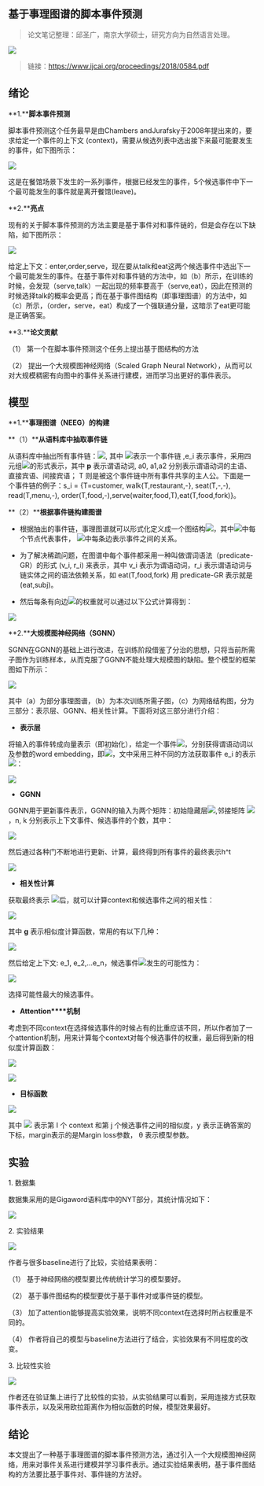 
## 基于事理图谱的脚本事件预测

> 论文笔记整理：邱圣广，南京大学硕士，研究方向为自然语言处理。

![](img/基于事理图谱的脚本事件预测.md_1.png)

> 链接：https://www.ijcai.org/proceedings/2018/0584.pdf


## **绪论**

**1.****脚本事件预测**

脚本事件预测这个任务最早是由Chambers andJurafsky于2008年提出来的，要求给定一个事件的上下文 (context)，需要从候选列表中选出接下来最可能要发生的事件，如下图所示：

![](img/基于事理图谱的脚本事件预测.md_2.png)



这是在餐馆场景下发生的一系列事件，根据已经发生的事件，5个候选事件中下一个最可能发生的事件就是离开餐馆(leave)。

**2.****亮点**

现有的关于脚本事件预测的方法主要是基于事件对和事件链的，但是会存在以下缺陷，如下图所示：

![](img/基于事理图谱的脚本事件预测.md_3.png)



给定上下文：enter,order,serve，现在要从talk和eat这两个候选事件中选出下一个最可能发生的事件。在基于事件对和事件链的方法中，如（b）所示，在训练的时候，会发现（serve,talk）一起出现的频率要高于（serve,eat），因此在预测的时候选择talk的概率会更高；而在基于事件图结构（即事理图谱）的方法中，如（c）所示，（order，serve，eat）构成了一个强联通分量，这暗示了eat更可能是正确答案。

**3.****论文贡献**

（1） 第一个在脚本事件预测这个任务上提出基于图结构的方法

（2） 提出一个大规模图神经网络（Scaled Graph Neural Network），从而可以对大规模稠密有向图中的事件关系进行建模，进而学习出更好的事件表示。



## **模型**

**1.****事理图谱（****NEEG****）的构建**

**（1）****从语料库中抽取事件链**

从语料库中抽出所有事件链：![](img/基于事理图谱的脚本事件预测.md_4.png), 其中 ![](img/基于事理图谱的脚本事件预测.md_5.png)表示一个事件链 ,e_i 表示事件，采用四元组![](img/基于事理图谱的脚本事件预测.md_6.png)的形式表示，其中 **p** 表示谓语动词, a0, a1,a2 分别表示谓语动词的主语、直接宾语、间接宾语； T 则是被这个事件链中所有事件共享的主人公。下面是一个事件链的例子：s_i = {T=customer, walk{T,restaurant,-}, seat(T,-,-), read(T,menu,-), order(T,food,-),serve(waiter,food,T),eat(T,food,fork)}。

**（2）****根据事件链构建图谱**

- 根据抽出的事件链，事理图谱就可以形式化定义成一个图结构![](img/基于事理图谱的脚本事件预测.md_7.png)，其中![](img/基于事理图谱的脚本事件预测.md_8.png)中每个节点代表事件， ![](img/基于事理图谱的脚本事件预测.md_9.png)中每条边表示事件之间的关系。

- 为了解决稀疏问题，在图谱中每个事件都采用一种叫做谓词语法（predicate-GR）的形式 (v_i, r_i) 来表示，其中 v_i 表示为谓语动词，r_i 表示谓语动词与链实体之间的语法依赖关系，如 eat(T,food,fork) 用 predicate-GR 表示就是 (eat,subj)。

- 然后每条有向边![](img/基于事理图谱的脚本事件预测.md_10.png)的权重就可以通过以下公式计算得到：

![](img/基于事理图谱的脚本事件预测.md_11.png)



**2.****大规模图神经网络（****SGNN****）**

SGNN在GGNN的基础上进行改进，在训练阶段借鉴了分治的思想，只将当前所需子图作为训练样本，从而克服了GGNN不能处理大规模图的缺陷。整个模型的框架图如下所示：

![](img/基于事理图谱的脚本事件预测.md_12.png)



其中（a）为部分事理图谱，（b）为本次训练所需子图，（c）为网络结构图，分为三部分：表示层、GGNN、相关性计算。下面将对这三部分进行介绍：

- **表示层**

将输入的事件转成向量表示（即初始化），给定一个事件![](img/基于事理图谱的脚本事件预测.md_13.png)，分别获得谓语动词以及参数的word embedding，即![](img/基于事理图谱的脚本事件预测.md_14.png)，文中采用三种不同的方法获取事件 e_i 的表示![](img/基于事理图谱的脚本事件预测.md_15.png)：

![](img/基于事理图谱的脚本事件预测.md_16.png)



- **GGNN**

GGNN用于更新事件表示，GGNN的输入为两个矩阵：初始隐藏层![](img/基于事理图谱的脚本事件预测.md_17.png),邻接矩阵 ![](img/基于事理图谱的脚本事件预测.md_18.png)，n, k 分别表示上下文事件、候选事件的个数，其中：

![](img/基于事理图谱的脚本事件预测.md_19.png)



然后通过各种门不断地进行更新、计算，最终得到所有事件的最终表示h^t

![](img/基于事理图谱的脚本事件预测.md_20.png)



- **相关性计算**

获取最终表示 ![](img/基于事理图谱的脚本事件预测.md_21.png)后，就可以计算context和候选事件之间的相关性：

![](img/基于事理图谱的脚本事件预测.md_22.png)



其中 **g** 表示相似度计算函数，常用的有以下几种：

![](img/基于事理图谱的脚本事件预测.md_23.png)

然后给定上下文: e_1, e_2,...e_n，候选事件![](img/基于事理图谱的脚本事件预测.md_24.png)发生的可能性为：

![](img/基于事理图谱的脚本事件预测.md_25.png)

选择可能性最大的候选事件。

- **Attention****机制**

考虑到不同context在选择候选事件的时候占有的比重应该不同，所以作者加了一个attention机制，用来计算每个context对每个候选事件的权重，最后得到新的相似度计算函数：

![](img/基于事理图谱的脚本事件预测.md_26.png)

![](img/基于事理图谱的脚本事件预测.md_27.png)


- **目标函数**

![](img/基于事理图谱的脚本事件预测.md_28.png)

其中 ![](img/基于事理图谱的脚本事件预测.md_29.png) 表示第 I 个 context 和第 j 个候选事件之间的相似度，y 表示正确答案的下标，margin表示的是Margin loss参数， θ 表示模型参数。

## **实验**

1. 数据集

数据集采用的是Gigaword语料库中的NYT部分，其统计情况如下：

![](img/基于事理图谱的脚本事件预测.md_30.png)

2. 实验结果

![](img/基于事理图谱的脚本事件预测.md_31.png)

作者与很多baseline进行了比较，实验结果表明：

（1） 基于神经网络的模型要比传统统计学习的模型要好。

（2） 基于事件图结构的模型要优于基于事件对或事件链的模型。

（3） 加了attention能够提高实验效果，说明不同context在选择时所占权重是不同的。

（4） 作者将自己的模型与baseline方法进行了结合，实验效果有不同程度的改变。

3. 比较性实验

![](img/基于事理图谱的脚本事件预测.md_32.png)

作者还在验证集上进行了比较性的实验，从实验结果可以看到，采用连接方式获取事件表示，以及采用欧拉距离作为相似函数的时候，模型效果最好。


## **结论**

本文提出了一种基于事理图谱的脚本事件预测方法，通过引入一个大规模图神经网络，用来对事件关系进行建模并学习事件表示。通过实验结果表明，基于事件图结构的方法要比基于事件对、事件链的方法好。
